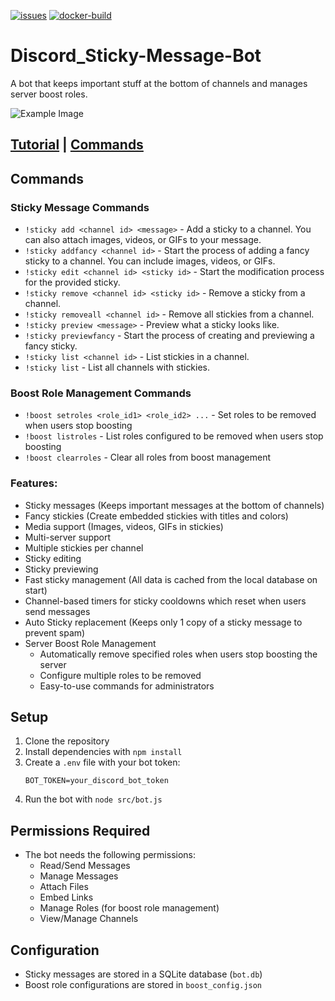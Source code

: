 [![issues](https://img.shields.io/github/issues/Ethorbit/Discord_Sticky-Message-Bot)](https://github.com/Ethorbit/Discord_Sticky-Message-Bot/issues?q=is%3Aopen+is%3Aissue)
[![docker-build](https://github.com/Ethorbit/Discord_Sticky-Message-Bot/actions/workflows/docker-image.yml/badge.svg)](https://github.com/Ethorbit/Discord_Sticky-Message-Bot/actions/workflows/docker-image.yml)

# Discord_Sticky-Message-Bot 

A bot that keeps important stuff at the bottom of channels and manages server boost roles.

![Example Image](example.png)

## [Tutorial](https://github.com/Ethorbit/Discord_Sticky-Message-Bot/wiki) | [Commands](https://github.com/Ethorbit/Discord_Sticky-Message-Bot/wiki/Bot-Commands) 

## Commands

### Sticky Message Commands
- `!sticky add <channel id> <message>` - Add a sticky to a channel. You can also attach images, videos, or GIFs to your message.
- `!sticky addfancy <channel id>` - Start the process of adding a fancy sticky to a channel. You can include images, videos, or GIFs.
- `!sticky edit <channel id> <sticky id>` - Start the modification process for the provided sticky.
- `!sticky remove <channel id> <sticky id>` - Remove a sticky from a channel.
- `!sticky removeall <channel id>` - Remove all stickies from a channel.
- `!sticky preview <message>` - Preview what a sticky looks like.
- `!sticky previewfancy` - Start the process of creating and previewing a fancy sticky.
- `!sticky list <channel id>` - List stickies in a channel.
- `!sticky list` - List all channels with stickies.

### Boost Role Management Commands
- `!boost setroles <role_id1> <role_id2> ...` - Set roles to be removed when users stop boosting
- `!boost listroles` - List roles configured to be removed when users stop boosting
- `!boost clearroles` - Clear all roles from boost management

### Features:
* Sticky messages (Keeps important messages at the bottom of channels)
* Fancy stickies (Create embedded stickies with titles and colors)
* Media support (Images, videos, GIFs in stickies)
* Multi-server support
* Multiple stickies per channel
* Sticky editing
* Sticky previewing
* Fast sticky management (All data is cached from the local database on start)
* Channel-based timers for sticky cooldowns which reset when users send messages
* Auto Sticky replacement (Keeps only 1 copy of a sticky message to prevent spam)
* Server Boost Role Management
  - Automatically remove specified roles when users stop boosting the server
  - Configure multiple roles to be removed
  - Easy-to-use commands for administrators

## Setup

1. Clone the repository
2. Install dependencies with `npm install`
3. Create a `.env` file with your bot token:
   ```
   BOT_TOKEN=your_discord_bot_token
   ```
4. Run the bot with `node src/bot.js`

## Permissions Required

- The bot needs the following permissions:
  - Read/Send Messages
  - Manage Messages
  - Attach Files
  - Embed Links
  - Manage Roles (for boost role management)
  - View/Manage Channels

## Configuration

- Sticky messages are stored in a SQLite database (`bot.db`)
- Boost role configurations are stored in `boost_config.json`
